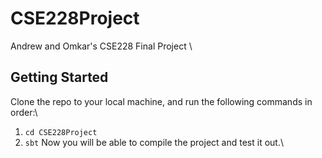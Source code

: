 # CSE228Project
Andrew and Omkar's CSE228 Final Project \
## Getting Started
Clone the repo to your local machine, and run the following commands in order:\
1. `cd CSE228Project`
2. `sbt`
Now you will be able to compile the project and test it out.\

